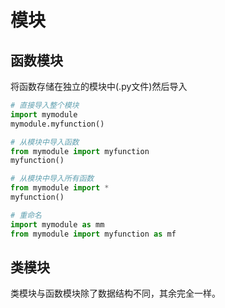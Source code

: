 # 模块

## 函数模块

将函数存储在独立的模块中(.py文件)然后导入

```python
# 直接导入整个模块
import mymodule
mymodule.myfunction()

# 从模块中导入函数
from mymodule import myfunction
myfunction()

# 从模块中导入所有函数
from mymodule import *
myfunction()

# 重命名
import mymodule as mm
from mymodule import myfunction as mf
```

## 类模块

类模块与函数模块除了数据结构不同，其余完全一样。